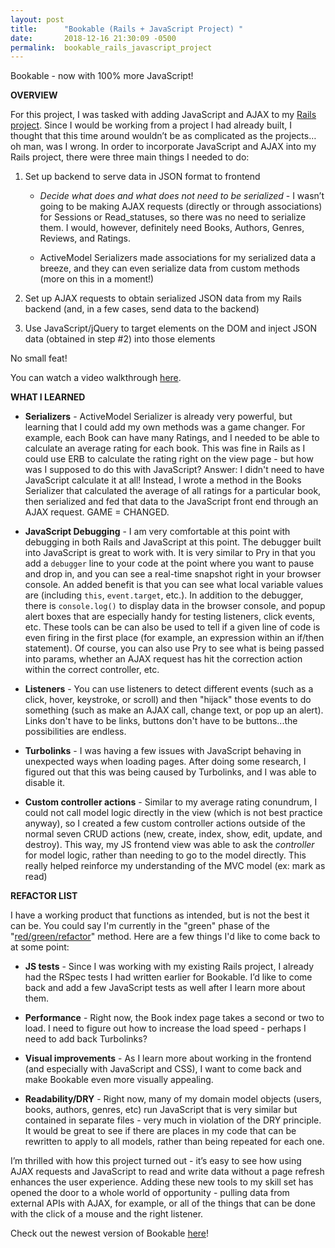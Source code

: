 ```yaml
---
layout: post
title:      "Bookable (Rails + JavaScript Project) "
date:       2018-12-16 21:30:09 -0500
permalink:  bookable_rails_javascript_project
---
```


Bookable - now with 100% more JavaScript!


**OVERVIEW**

For this project, I was tasked with adding JavaScript and AJAX to my [Rails project](http://codename-sara.com/ruby_on_rails_project_-_bookable). Since I would be working from a project I had already built, I thought that this time around wouldn’t be as complicated as the projects…oh man, was I wrong. In order to incorporate JavaScript and AJAX into my Rails project, there were three main things I needed to do:

1. Set up backend to serve data in JSON format to frontend

     * *Decide what does and what does not need to be serialized* - I wasn’t going to be making AJAX requests (directly or through associations) for Sessions or Read_statuses, so there was no need to serialize them. I would, however, definitely need Books, Authors, Genres, Reviews, and Ratings.

     * ActiveModel Serializers made associations for my serialized data a breeze, and they can even serialize data from custom methods (more on this in a moment!)

2. Set up AJAX requests to obtain serialized JSON data from my Rails backend (and, in a few cases, send data to the backend)

3. Use JavaScript/jQuery to target elements on the DOM and inject JSON data (obtained in step #2) into those elements

No small feat!

You can watch a video walkthrough [here](https://youtu.be/69wJBJeiaD4).


**WHAT I LEARNED**

* **Serializers** - ActiveModel Serializer is already very powerful, but learning that I could add my own methods was a game changer. For example, each Book can have many Ratings, and I needed to be able to calculate an average rating for each book. This was fine in Rails as I could use ERB to calculate the rating right on the view page - but how was I supposed to do this with JavaScript? Answer: I didn't need to have JavaScript calculate it at all! Instead, I wrote a method in the Books Serializer that calculated the average of all ratings for a particular book, then serialized and fed that data to the JavaScript front end through an AJAX request. GAME = CHANGED.

* **JavaScript Debugging** - I am very comfortable at this point with debugging in both Rails and JavaScript at this point. The debugger built into JavaScript is great to work with. It is very similar to Pry in that you add a ```debugger``` line to your code at the point where you want to pause and drop in, and you can see a real-time snapshot right in your browser console. An added benefit is that you can see what local variable values are (including ```this```, ```event.target```, etc.). In addition to the debugger, there is ```console.log()``` to display data in the browser console, and popup alert boxes that are especially handy for testing listeners, click events, etc. These tools can be can also be used to tell if a given line of code is even firing in the first place (for example, an expression within an if/then statement). Of course, you can also use Pry to see what is being passed into params, whether an AJAX request has hit the correction action within the correct controller, etc. 

* **Listeners** - You can use listeners to detect different events (such as a click, hover, keystroke, or scroll) and then "hijack" those events to do something (such as make an AJAX call, change text, or pop up an alert). Links don't have to be links, buttons don't have to be buttons...the possibilities are endless.

* **Turbolinks** - I was having a few issues with JavaScript behaving in unexpected ways when loading pages. After doing some research, I figured out that this was being caused by Turbolinks, and I was able to disable it.

* **Custom controller actions**  - Similar to my average rating conundrum, I could not call model logic directly in the view (which is not best practice anyway), so I created a few custom controller actions outside of the normal seven CRUD actions (new, create, index, show, edit, update, and destroy). This way, my JS frontend view was able to ask the *controller* for model logic, rather than needing to go to the model directly. This really helped reinforce my understanding of the MVC model (ex: mark as read)


**REFACTOR LIST**

I have a working product that functions as intended, but is not the best it can be. You could say I'm currently in the "green" phase of the "[red/green/refactor](https://www.codecademy.com/articles/tdd-red-green-refactor)" method. Here are a few things I'd like to come back to at some point:

* **JS tests** - Since I was working with my existing Rails project, I already had the RSpec tests I had written earlier for Bookable. I’d like to come back and add a few JavaScript tests as well after I learn more about them. 

* **Performance** - Right now, the Book index page takes a second or two to load. I need to figure out how to increase the load speed - perhaps I need to add back Turbolinks? 

* **Visual improvements** - As I learn more about working in the frontend (and especially with JavaScript and CSS), I want to come back and make Bookable even more visually appealing.

* **Readability/DRY** - Right now, many of my domain model objects (users, books, authors, genres, etc) run JavaScript that is very similar but contained in separate files - very much in violation of the DRY principle. It would be great to see if there are places in my code that can be rewritten to apply to all models, rather than being repeated for each one.

I’m thrilled with how this project turned out - it’s easy to see how using AJAX requests and JavaScript to read and write data without a page refresh enhances the user experience. Adding these new tools to my skill set has opened the door to a whole world of opportunity - pulling data from external APIs with AJAX, for example, or all of the things that can be done with the click of a mouse and the right listener. 

Check out the newest version of Bookable [here](https://github.com/sarastanton/bookable_w_JS)!
